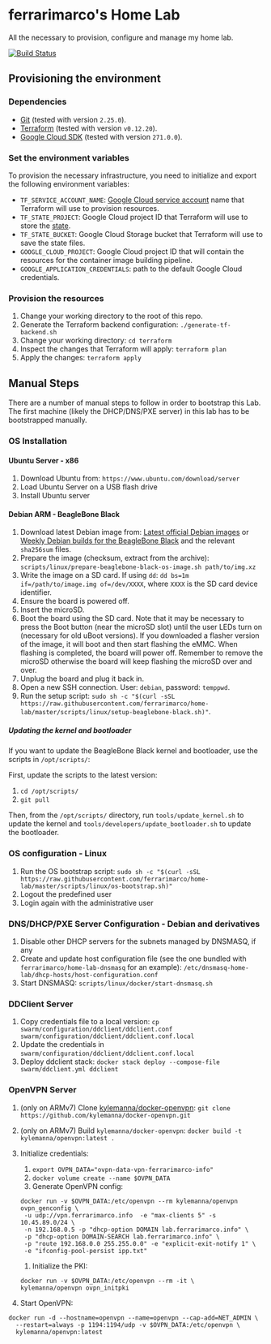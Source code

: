 # ferrarimarco's Home Lab

All the necessary to provision, configure and manage my home lab.

[![Build Status](https://travis-ci.org/ferrarimarco/home-lab.svg?branch=master)](https://travis-ci.org/ferrarimarco/home-lab)

## Provisioning the environment

### Dependencies

- [Git](https://git-scm.com/) (tested with version `2.25.0`).
- [Terraform](https://www.terraform.io/) (tested with version `v0.12.20`).
- [Google Cloud SDK](https://cloud.google.com/sdk) (tested with version `271.0.0`).

### Set the environment variables

To provision the necessary infrastructure, you need to initialize and export the following environment variables:

- `TF_SERVICE_ACCOUNT_NAME`: [Google Cloud service account](https://cloud.google.com/iam/docs/understanding-service-accounts)
  name that Terraform will use to provision resources.
- `TF_STATE_PROJECT`: Google Cloud project ID that Terraform will use to store the [state](https://www.terraform.io/docs/state/index.html).
- `TF_STATE_BUCKET`: Google Cloud Storage bucket that Terraform will use to save the state files.
- `GOOGLE_CLOUD_PROJECT`: Google Cloud project ID that will contain the resources for the container image building pipeline.
- `GOOGLE_APPLICATION_CREDENTIALS`: path to the default Google Cloud credentials.

### Provision the resources

1. Change your working directory to the root of this repo.
1. Generate the Terraform backend configuration: `./generate-tf-backend.sh`
1. Change your working directory: `cd terraform`
1. Inspect the changes that Terraform will apply: `terraform plan`
1. Apply the changes: `terraform apply`

## Manual Steps

There are a number of manual steps to follow in order to bootstrap this Lab.
The first machine (likely the DHCP/DNS/PXE server) in this lab has to be
bootstrapped manually.

### OS Installation

#### Ubuntu Server - x86

1. Download Ubuntu from: `https://www.ubuntu.com/download/server`
1. Load Ubuntu Server on a USB flash drive
1. Install Ubuntu server

#### Debian ARM - BeagleBone Black

1. Download latest Debian image from:
[Latest official Debian images](http://beagleboard.org/latest-images)
or
[Weekly Debian builds for the BeagleBone Black](https://elinux.org/Beagleboard:BeagleBoneBlack_Debian#Debian_Releases)
and the relevant `sha256sum` files.
1. Prepare the image (checksum, extract from the archive):
`scripts/linux/prepare-beaglebone-black-os-image.sh path/to/img.xz`
1. Write the image on a SD card. If using `dd`:
`dd bs=1m if=/path/to/image.img of=/dev/XXXX`,
where `XXXX` is the SD card device identifier.
1. Ensure the board is powered off.
1. Insert the microSD.
1. Boot the board using the SD card.
Note that it may be necessary to press the Boot button
(near the microSD slot) until the user LEDs turn on (necessary for old uBoot
versions).
   If you downloaded a flasher version of the image, it will boot and then
   start flashing the eMMC. When flashing is completed, the board will power off.
   Remember to remove the microSD otherwise the board will keep flashing the
   microSD over and over.
1. Unplug the board and plug it back in.
1. Open a new SSH connection. User: `debian`, password: `temppwd`.
1. Run the setup script:
`sudo sh -c "$(curl -sSL https://raw.githubusercontent.com/ferrarimarco/home-lab/master/scripts/linux/setup-beaglebone-black.sh)"`.

##### Updating the kernel and bootloader

If you want to update the BeagleBone Black kernel and bootloader, use the
scripts in `/opt/scripts/`:

First, update the scripts to the latest version:

1. `cd /opt/scripts/`
1. `git pull`

Then, from the `/opt/scripts/` directory, run `tools/update_kernel.sh` to
update the kernel and `tools/developers/update_bootloader.sh` to update the
bootloader.

### OS configuration - Linux

1. Run the OS bootstrap script: `sudo sh -c "$(curl -sSL https://raw.githubusercontent.com/ferrarimarco/home-lab/master/scripts/linux/os-bootstrap.sh)"`
1. Logout the predefined user
1. Login again with the administrative user

### DNS/DHCP/PXE Server Configuration - Debian and derivatives

1. Disable other DHCP servers for the subnets managed by DNSMASQ, if any
1. Create and update host configuration file (see the one bundled with
`ferrarimarco/home-lab-dnsmasq` for an example):
`/etc/dnsmasq-home-lab/dhcp-hosts/host-configuration.conf`
1. Start DNSMASQ: `scripts/linux/docker/start-dnsmasq.sh`

### DDClient Server

1. Copy credentials file to a local version:
`cp swarm/configuration/ddclient/ddclient.conf swarm/configuration/ddclient/ddclient.conf.local`
1. Update the credentials in `swarm/configuration/ddclient/ddclient.conf.local`
1. Deploy ddclient stack:
`docker stack deploy --compose-file swarm/ddclient.yml ddclient`

### OpenVPN Server

1. (only on ARMv7) Clone
[kylemanna/docker-openvpn](https://github.com/kylemanna/docker-openvpn.git):
`git clone https://github.com/kylemanna/docker-openvpn.git`
1. (only on ARMv7) Build `kylemanna/docker-openvpn`:
`docker build -t kylemanna/openvpn:latest .`
1. Initialize credentials:
   1. `export OVPN_DATA="ovpn-data-vpn-ferrarimarco-info"`
   1. `docker volume create --name $OVPN_DATA`
   1. Generate OpenVPN config:

   ```shell
   docker run -v $OVPN_DATA:/etc/openvpn --rm kylemanna/openvpn ovpn_genconfig \
    -u udp://vpn.ferrarimarco.info  -e "max-clients 5" -s 10.45.89.0/24 \
    -n 192.168.0.5 -p "dhcp-option DOMAIN lab.ferrarimarco.info" \
    -p "dhcp-option DOMAIN-SEARCH lab.ferrarimarco.info" \
    -p "route 192.168.0.0 255.255.0.0" -e "explicit-exit-notify 1" \
    -e "ifconfig-pool-persist ipp.txt"
   ```

   1. Initialize the PKI:

   ```shell
   docker run -v $OVPN_DATA:/etc/openvpn --rm -it \
   kylemanna/openvpn ovpn_initpki
   ```

1. Start OpenVPN:

```shell
docker run -d --hostname=openvpn --name=openvpn --cap-add=NET_ADMIN \
  --restart=always -p 1194:1194/udp -v $OVPN_DATA:/etc/openvpn \
  kylemanna/openvpn:latest
```
